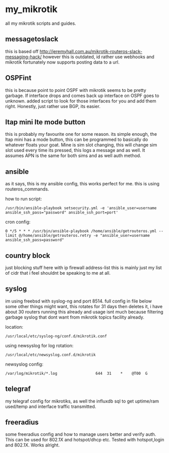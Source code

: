 # my_mikrotik
all my mikrotik scripts and guides. 

## messagetoslack

this is based off http://jeremyhall.com.au/mikrotik-routeros-slack-messaging-hack/ however this is outdated, id rather use webhooks and mikrotik fortunately now supports posting data to a url. 

## OSPFint

this is because point to point OSPF with mikrotik seems to be pretty garbage. If interface drops and comes back up interface on OSPF goes to unknown. added script to look for those interfaces for you and add them right. Honestly, just rather use BGP, its easier. 

## ltap mini lte mode button

this is probably my favourite one for some reason. its simple enough, the ltap mini has a mode button, this can be programmed to basically do whatever floats your goat. Mine is sim slot changing, this will change sim slot used every time its pressed, this logs a message and as well. It assumes APN is the same for both sims and as well auth method. 

## ansible 

as it says, this is my ansible config, this works perfect for me. this is using routeros_commands. 

how to run script: 
```
/usr/bin/ansible-playbook setsecurity.yml -e 'ansible_user=username ansible_ssh_pass="password" ansible_ssh_port=port'
```
cron config:
```
0 */5 * * * /usr/bin/ansible-playbook /home/ansible/getrouteros.yml --limit @/home/ansible/getrouteros.retry -e "ansible_user=username ansible_ssh_pass=password"
```

## country block

just blocking stuff here with ip firewall address-list this is mainly just my list of cidr that i feel shouldnt be speaking to me at all. 

## syslog

im using freebsd with syslog-ng and port 8514. full config in file below some other things might want, this rotates for 31 days then deletes it, i have about 30 routers running this already and usage isnt much because filtering garbage syslog that dont want from mikrotik topics facility already. 

location:
```
/usr/local/etc/syslog-ng/conf.d/mikrotik.conf
```
using newsyslog for log rotation:
```
/usr/local/etc/newsyslog.conf.d/mikrotik
```

newsyslog config:
```
/var/log/mikrotik/*.log                 644  31    *    @T00  G
```

## telegraf

my telegraf config for mikrotiks, as well the influxdb sql to get uptime/ram used/temp and interface traffic transmitted. 

## freeradius

some freeradius config and how to manage users better and verify auth. This can be used for 802.1X and hotspot/dhcp etc. Tested with hotspot,login and 802.1X. Works alright.
